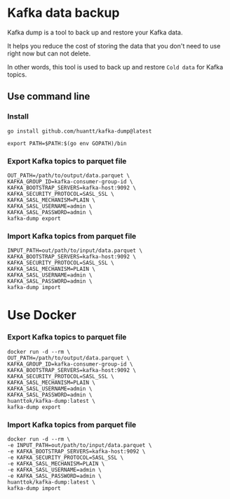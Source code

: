 # Kafka data backup
Kafka dump is a tool to back up and restore your Kafka data.

It helps you reduce the cost of storing the data that you don't need to use right now but can not delete.

In other words, this tool is used to back up and restore `Cold data` for Kafka topics.

## Use command line
### Install
```shell
go install github.com/huantt/kafka-dump@latest
```
```shell
export PATH=$PATH:$(go env GOPATH)/bin
```
### Export Kafka topics to parquet file
```shell
OUT_PATH=/path/to/output/data.parquet \
KAFKA_GROUP_ID=kafka-consumer-group-id \
KAFKA_BOOTSTRAP_SERVERS=kafka-host:9092 \
KAFKA_SECURITY_PROTOCOL=SASL_SSL \
KAFKA_SASL_MECHANISM=PLAIN \
KAFKA_SASL_USERNAME=admin \
KAFKA_SASL_PASSWORD=admin \
kafka-dump export
```

### Import Kafka topics from parquet file
```shell
INPUT_PATH=out/path/to/input/data.parquet \
KAFKA_BOOTSTRAP_SERVERS=kafka-host:9092 \
KAFKA_SECURITY_PROTOCOL=SASL_SSL \
KAFKA_SASL_MECHANISM=PLAIN \
KAFKA_SASL_USERNAME=admin \
KAFKA_SASL_PASSWORD=admin \
kafka-dump import
```

# Use Docker
### Export Kafka topics to parquet file
```shell
docker run -d --rm \
OUT_PATH=/path/to/output/data.parquet \
KAFKA_GROUP_ID=kafka-consumer-group-id \
KAFKA_BOOTSTRAP_SERVERS=kafka-host:9092 \
KAFKA_SECURITY_PROTOCOL=SASL_SSL \
KAFKA_SASL_MECHANISM=PLAIN \
KAFKA_SASL_USERNAME=admin \
KAFKA_SASL_PASSWORD=admin \
huanttok/kafka-dump:latest \
kafka-dump export
```
### Import Kafka topics from parquet file
```shell
docker run -d --rm \
-e INPUT_PATH=out/path/to/input/data.parquet \
-e KAFKA_BOOTSTRAP_SERVERS=kafka-host:9092 \
-e KAFKA_SECURITY_PROTOCOL=SASL_SSL \
-e KAFKA_SASL_MECHANISM=PLAIN \
-e KAFKA_SASL_USERNAME=admin \
-e KAFKA_SASL_PASSWORD=admin \
huanttok/kafka-dump:latest \
kafka-dump import
```